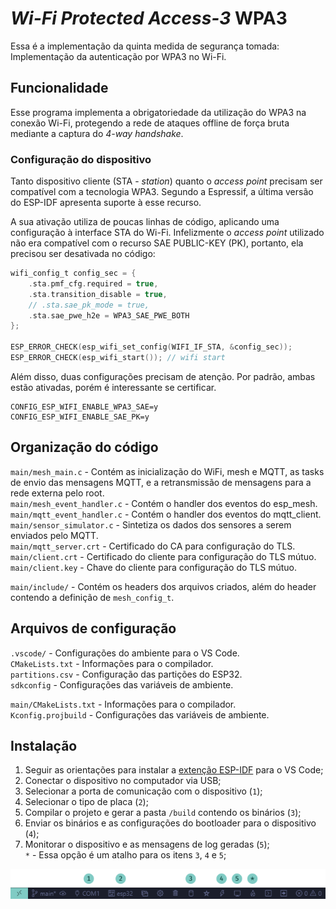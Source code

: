 # _Wi-Fi Protected Access-3_ WPA3

Essa é a implementação da quinta medida de segurança tomada: Implementação da autenticação por WPA3 no Wi-Fi.  

## Funcionalidade

Esse programa implementa a obrigatoriedade da utilização do WPA3 na conexão Wi-Fi, protegendo a rede de ataques offline de força bruta mediante a captura do _4-way handshake_.  

### Configuração do dispositivo

Tanto dispositivo cliente (STA - _station_) quanto o _access point_ precisam ser compatível com a tecnologia WPA3. Segundo a Espressif, a última versão do ESP-IDF apresenta suporte à esse recurso.  

A sua ativação utiliza de poucas linhas de código, aplicando uma configuração à interface STA do Wi-Fi. Infelizmente o _access point_ utilizado não era compatível com o recurso SAE PUBLIC-KEY (PK), portanto, ela precisou ser desativada no código:  

``` C
wifi_config_t config_sec = {
    .sta.pmf_cfg.required = true,
    .sta.transition_disable = true,
    // .sta.sae_pk_mode = true,
    .sta.sae_pwe_h2e = WPA3_SAE_PWE_BOTH
};

ESP_ERROR_CHECK(esp_wifi_set_config(WIFI_IF_STA, &config_sec));
ESP_ERROR_CHECK(esp_wifi_start()); // wifi start
```

Além disso, duas configurações precisam de atenção. Por padrão, ambas estão ativadas, porém é interessante se certificar.  

```
CONFIG_ESP_WIFI_ENABLE_WPA3_SAE=y
CONFIG_ESP_WIFI_ENABLE_SAE_PK=y
```

## Organização do código

`main/mesh_main.c` - Contém as inicialização do WiFi, mesh e MQTT, as tasks de envio das mensagens MQTT, e a retransmissão de mensagens para a rede externa pelo root.  
`main/mesh_event_handler.c` - Contém o handler dos eventos do esp_mesh.  
`main/mqtt_event_handler.c` - Contém o handler dos eventos do mqtt_client.  
`main/sensor_simulator.c` - Sintetiza os dados dos sensores a serem enviados pelo MQTT.  
`main/mqtt_server.crt` - Certificado do CA para configuração do TLS.
`main/client.crt` - Certificado do cliente para configuração do TLS mútuo.
`main/client.key` - Chave do cliente para configuração do TLS mútuo.
  
`main/include/` - Contém os headers dos arquivos criados, além do header contendo a definição de `mesh_config_t`.

## Arquivos de configuração

`.vscode/` - Configurações do ambiente para o VS Code.  
`CMakeLists.txt` - Informações para o compilador.  
`partitions.csv` - Configuração das partições do ESP32.  
`sdkconfig` - Configurações das variáveis de ambiente.  
  
`main/CMakeLists.txt` - Informações para o compilador.  
`Kconfig.projbuild` - Configurações das variáveis de ambiente.  

## Instalação

1. Seguir as orientações para instalar a [extenção ESP-IDF](https://github.com/espressif/vscode-esp-idf-extension/blob/master/docs/tutorial/install.md) para o VS Code;  
2. Conectar o dispositivo no computador via USB;  
3. Selecionar a porta de comunicação com o dispositivo (`1`);  
4. Selecionar o tipo de placa (`2`);  
5. Compilar o projeto e gerar a pasta `/build` contendo os binários (`3`);  
6. Enviar os binários e as configurações do bootloader para o dispositivo (`4`);  
7. Monitorar o dispositivo e as mensagens de log geradas (`5`);  
`*` - Essa opção é um atalho para os itens `3`, `4` e `5`;  

![](../images/vscode.png)



